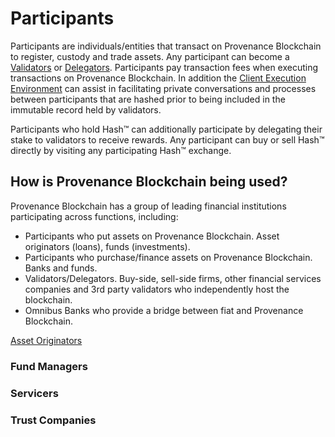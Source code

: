 # Participants

Participants are individuals/entities that transact on Provenance Blockchain to register, custody and trade assets. Any participant can become a [Validators](../validator/) or [Delegators](../delegator.md). Participants pay transaction fees when executing transactions on Provenance Blockchain. In addition the [Client Execution Environment](../../../p8e/overview.md) can assist in facilitating private conversations and processes between participants that are hashed prior to being included in the immutable record held by validators. 

Participants who hold Hash™ can additionally participate by delegating their stake to validators to receive rewards. Any participant can buy or sell Hash™ directly by visiting any participating Hash™ exchange.

## How is Provenance Blockchain being used?

Provenance Blockchain has a group of leading financial institutions participating across functions, including:

* Participants who put assets on Provenance Blockchain.  Asset originators \(loans\), funds \(investments\).
* Participants who purchase/finance assets on Provenance Blockchain. Banks and funds.
* Validators/Delegators. Buy-side, sell-side firms, other financial services companies and 3rd party validators who independently host the blockchain.
* Omnibus Banks who provide a bridge between fiat and Provenance Blockchain.

[Asset Originators](asset-originators.md)



### Fund Managers



### Servicers



### Trust Companies 


